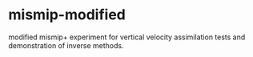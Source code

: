 # mismip-modified
modified mismip+ experiment for vertical velocity assimilation tests and demonstration of inverse methods.
